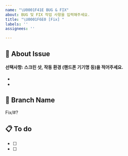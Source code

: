 ```yaml
---
name: "\U0001F41E BUG & FIX"
about: BUG 및 FIX 작업 사항을 입력해주세요.
title: "\U0001F6E0️ [Fix] "
labels: ''
assignees: ''

---
```


## 🐞 About Issue
#### 선택사항: 스크린 샷, 작동 환경 (핸드폰 기기명 등)을 적어주세요.
- 
- 

## 💫 Branch Name
Fix/#?

## 📋 To do
- [ ] 
- [ ]
